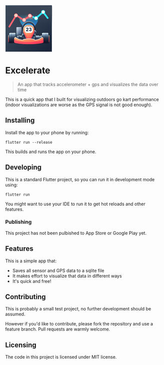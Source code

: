 ![Excelerate app icon](/logo.png)

# Excelerate
> An app that tracks accelerometer + gps and visualizes the data over time

This is a quick app that I built for visualizing outdoors go kart performance
(indoor visualizations are worse as the GPS signal is not good enough).

## Installing

Install the app to your phone by running:

```shell
flutter run --release
```

This builds and runs the app on your phone.

## Developing

This is a standard Flutter project, so you can run it in development mode using:

```shell
flutter run
```

You might want to use your IDE to run it to get hot reloads and other features.

### Publishing

This project has not been pulbished to App Store or Google Play yet.

## Features

This is a simple app that:
* Saves all sensor and GPS data to a sqlite file
* It makes effort to visualize that data in different ways
* It's quick and free!

## Contributing

This is probably a small test project, no further development should be assumed.

However if you'd like to contribute, please fork the repository and use a
feature branch. Pull requests are warmly welcome.

## Licensing

The code in this project is licensed under MIT license.
